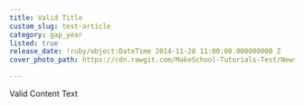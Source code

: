 ```yaml
---
title: Valid Title
custom_slug: test-article
category: gap_year
listed: true
release_date: !ruby/object:DateTime 2014-11-20 11:00:00.000000000 Z
cover_photo_path: https://cdn.rawgit.com/MakeSchool-Tutorials-Test/News_Tests/e27a9604701286ab2b9f42eca9a7a84d013b1dc7/27036b56-bde7-4cef-9608-445eada6105c/cover_photo.jpeg

---
```

Valid Content Text